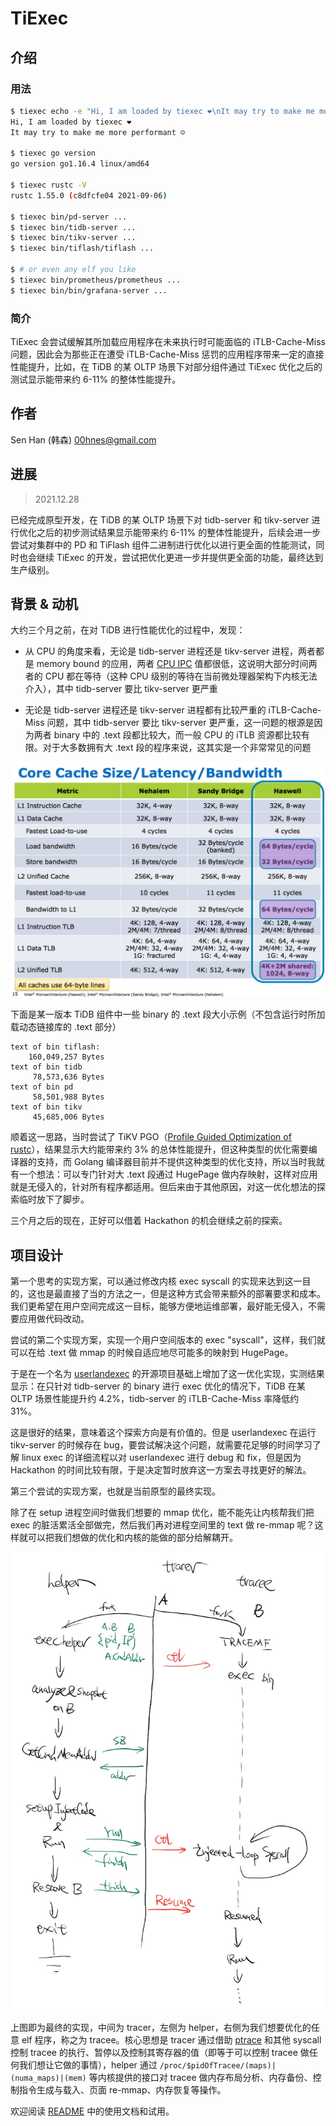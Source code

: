 # TiExec

## 介绍

### 用法

```bash
$ tiexec echo -e "Hi, I am loaded by tiexec ❤️\nIt may try to make me more performant ☺\n"
Hi, I am loaded by tiexec ❤️
It may try to make me more performant ☺

$ tiexec go version
go version go1.16.4 linux/amd64

$ tiexec rustc -V
rustc 1.55.0 (c8dfcfe04 2021-09-06)

$ tiexec bin/pd-server ...
$ tiexec bin/tidb-server ...
$ tiexec bin/tikv-server ...
$ tiexec bin/tiflash/tiflash ...

$ # or even any elf you like
$ tiexec bin/prometheus/prometheus ...
$ tiexec bin/bin/grafana-server ...
```

### 简介

TiExec 会尝试缓解其所加载应用程序在未来执行时可能面临的 iTLB-Cache-Miss 问题，因此会为那些正在遭受 iTLB-Cache-Miss 惩罚的应用程序带来一定的直接性能提升，比如，在 TiDB 的某 OLTP 场景下对部分组件通过 TiExec 优化之后的测试显示能带来约 6-11% 的整体性能提升。

## 作者

Sen Han (韩森) 00hnes@gmail.com

## 进展

> 2021.12.28

已经完成原型开发，在 TiDB 的某 OLTP 场景下对 tidb-server 和 tikv-server 进行优化之后的初步测试结果显示能带来约 6-11% 的整体性能提升，后续会进一步尝试对集群中的 PD 和 TiFlash 组件二进制进行优化以进行更全面的性能测试，同时也会继续 TiExec 的开发，尝试把优化更进一步并提供更全面的功能，最终达到生产级别。

## 背景 & 动机

大约三个月之前，在对 TiDB 进行性能优化的过程中，发现：

* 从 CPU 的角度来看，无论是 tidb-server 进程还是 tikv-server 进程，两者都是 memory bound 的应用，两者 [CPU IPC](https://www.intel.com/content/www/us/en/develop/documentation/vtune-help/top/reference/cpu-metrics-reference/ipc.html) 值都很低，这说明大部分时间两者的 CPU 都在等待（这种 CPU 级别的等待在当前微处理器架构下内核无法介入），其中 tidb-server 要比 tikv-server 更严重

* 无论是 tidb-server 进程还是 tikv-server 进程都有比较严重的 iTLB-Cache-Miss 问题，其中 tidb-server 要比 tikv-server 更严重，这一问题的根源是因为两者 binary 中的 .text 段都比较大，而一般 CPU 的 iTLB 资源都比较有限。对于大多数拥有大 .text 段的程序来说，这其实是一个非常常见的问题

![itlb-cache-size](doc/img/itlb-cache-size.jpg)

下面是某一版本 TiDB 组件中一些 binary 的 .text 段大小示例（不包含运行时所加载动态链接库的 .text 部分）

```
text of bin tiflash: 
	160,049,257 Bytes
text of bin tidb
	 78,573,636 Bytes
text of bin pd
	 58,501,988 Bytes
text of bin tikv
 	 45,685,006 Bytes
```

顺着这一思路，当时尝试了 TiKV PGO（[Profile Guided Optimization of rustc](https://doc.rust-lang.org/rustc/profile-guided-optimization.html)），结果显示大约能带来约 3% 的总体性能提升，但这种类型的优化需要编译器的支持，而 Golang 编译器目前并不提供这种类型的优化支持，所以当时我就有一个想法：可以专门针对大 .text 段通过 HugePage 做内存映射，这样对应用就是无侵入的，针对所有程序都适用。但后来由于其他原因，对这一优化想法的探索临时放下了脚步。

三个月之后的现在，正好可以借着 Hackathon 的机会继续之前的探索。

## 项目设计

第一个思考的实现方案，可以通过修改内核 exec syscall 的实现来达到这一目的，这也是最直接了当的方法之一，但是这种方式会带来额外的部署要求和成本。我们更希望在用户空间完成这一目标，能够方便地运维部署，最好能无侵入，不需要应用做代码改动。

尝试的第二个实现方案，实现一个用户空间版本的 exec "syscall"，这样，我们就可以在给 .text 做 mmap 的时候自适应地尽可能多的映射到 HugePage。

于是在一个名为 [userlandexec](https://github.com/bediger4000/userlandexec) 的开源项目基础上增加了这一优化实现，实测结果显示：在只针对 tidb-server 的 binary 进行 exec 优化的情况下，TiDB 在某 OLTP 场景性能提升约 4.2%，tidb-server 的 iTLB-Cache-Miss 率降低约 31%。

这是很好的结果，意味着这个探索方向是有价值的。但是 userlandexec 在运行 tikv-server 的时候存在 bug，要尝试解决这个问题，就需要花足够的时间学习了解 linux exec 的详细流程以对 userlandexec 进行 debug 和 fix，但是因为 Hackathon 的时间比较有限，于是决定暂时放弃这一方案去寻找更好的解法。

第三个尝试的实现方案，也就是当前原型的最终实现。

除了在 setup 进程空间时做我们想要的 mmap 优化，能不能先让内核帮我们把 exec 的脏活累活全部做完，然后我们再对进程空间里的 text 做 re-mmap 呢？这样就可以把我们想做的优化和内核的能做的部分给解耦开。

![procedure](doc/img/procedure-draft.png)

上图即为最终的实现，中间为 tracer，左侧为 helper，右侧为我们想要优化的任意 elf 程序，称之为 tracee。核心思想是 tracer 通过借助 [ptrace](https://man7.org/linux/man-pages/man2/ptrace.2.html) 和其他 syscall 控制 tracee 的执行、暂停以及控制其寄存器的值（即等于可以控制 tracee 做任何我们想让它做的事情），helper 通过 `/proc/$pidOfTracee/(maps)|(numa_maps)|(mem)` 等内核提供的接口对 tracee 做内存布局分析、内存备份、控制指令生成与载入、页面 re-mmap、内存恢复等操作。

欢迎阅读 [README](README.md) 中的使用文档和试用。
